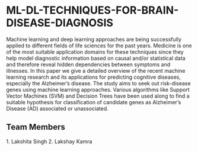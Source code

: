 # ML-DL-TECHNIQUES-FOR-BRAIN-DISEASE-DIAGNOSIS
Machine learning and deep learning approaches are being successfully applied to different fields of life sciences for the past years. Medicine is one of the most suitable application domains for these techniques since they help model diagnostic information based on causal and/or statistical data and therefore reveal hidden dependencies between symptoms and illnesses. In this paper we give a detailed overview of the recent machine learning research and its applications for predicting cognitive diseases, especially the Alzheimer’s disease. The study aims to seek out risk-disease genes using machine learning approaches. Various algorithms like Support Vector Machines (SVM) and Decision Trees have been used along to find a suitable hypothesis for classification of candidate genes as Alzheimer’s Disease (AD) associated or unassociated.
<h2> Team Members </h2>
1. Lakshita Singh
2. Lakshay Kamra
